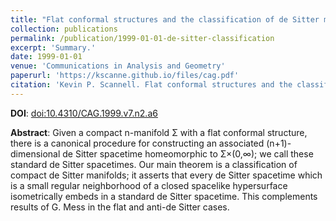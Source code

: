 ```yaml
---
title: "Flat conformal structures and the classification of de Sitter manifolds"
collection: publications
permalink: /publication/1999-01-01-de-sitter-classification
excerpt: 'Summary.'
date: 1999-01-01
venue: 'Communications in Analysis and Geometry'
paperurl: 'https://kscanne.github.io/files/cag.pdf'
citation: 'Kevin P. Scannell. Flat conformal structures and the classification of de Sitter manifolds. <i>Communications in Analysis and Geometry</i>, 7(2):325–345, 1999.'
---
```


**DOI**: [doi:10.4310/CAG.1999.v7.n2.a6](https://dx.doi.org/10.4310/CAG.1999.v7.n2.a6)

**Abstract**: Given a compact n-manifold Σ with a flat conformal structure,
there is a canonical procedure for constructing an associated (n+1)-dimensional
de Sitter spacetime homeomorphic to Σ×(0,∞); we call these
standard de Sitter spacetimes. Our main theorem is a classification of
compact de Sitter manifolds; it asserts that every de Sitter
spacetime which is a small regular neighborhood of a closed spacelike
hypersurface isometrically embeds in a standard de Sitter spacetime.
This complements results of G. Mess in the flat and anti-de Sitter cases.
